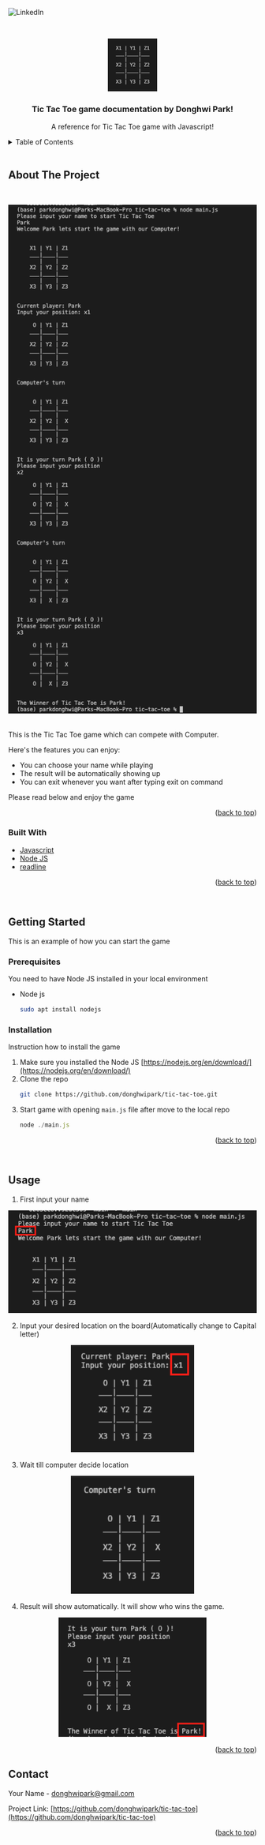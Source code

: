 <div id="top"></div>

![LinkedIn][linkedin-shield]

<!-- PROJECT LOGO -->
<br />
<div align="center">
  <p align="center">
    <img width="100" src="./images/tictactoe.png">
  </p>

  <h3 align="center">Tic Tac Toe game documentation by Donghwi Park!</h3>

  <p align="center">
    A reference for Tic Tac Toe game with Javascript!
    <br />
  </p>
</div>

<!-- TABLE OF CONTENTS -->
<details>
  <br />
  <summary>Table of Contents</summary>
  <br />
  <ol>
    <li>
      <a href="#about-the-project">About The Project</a>
      <ul>
        <li><a href="#built-with">Built With</a></li>
      </ul>
    </li>
    <li>
      <a href="#getting-started">Getting Started</a>
      <ul>
        <li><a href="#prerequisites">Prerequisites</a></li>
        <li><a href="#installation">Installation</a></li>
      </ul>
    </li>
    <li><a href="#usage">Usage</a></li>
    <li><a href="#acknowledgments">Acknowledgments</a></li>
  </ol>
</details>
    <br />

<!-- ABOUT THE PROJECT -->

## About The Project

<br />
<p align="center">
  <img width="600" src="./images/screenshot.png">
</p>
<br />
This is the Tic Tac Toe game which can compete with Computer.

Here's the features you can enjoy:

- You can choose your name while playing
- The result will be automatically showing up
- You can exit whenever you want after typing exit on command

Please read below and enjoy the game

<p align="right">(<a href="#top">back to top</a>)</p>

### Built With

- [Javascript](https://www.javascript.com/)
- [Node JS](https://nodejs.org/en/)
- [readline](https://nodejs.org/api/readline.html)

<p align="right">(<a href="#top">back to top</a>)</p>
    <br />

<!-- GETTING STARTED -->

## Getting Started

This is an example of how you can start the game

### Prerequisites

You need to have Node JS installed in your local environment

- Node js
  ```sh
  sudo apt install nodejs
  ```

### Installation

Instruction how to install the game

1. Make sure you installed the Node JS [https://nodejs.org/en/download/](https://nodejs.org/en/download/)
2. Clone the repo
   ```sh
   git clone https://github.com/donghwipark/tic-tac-toe.git
   ```
3. Start game with opening `main.js` file after move to the local repo
   ```js
   node ./main.js
   ```

<p align="right">(<a href="#top">back to top</a>)</p>
    <br />

<!-- USAGE EXAMPLES -->

## Usage

1. First input your name
<p align="center">
  <img width="600" src="./images/input-name.png">
</p>

2. Input your desired location on the board(Automatically change to Capital letter)
<p align="center">
  <img width="250" src="./images/input-location.png">
</p>

3. Wait till computer decide location
<p align="center">
  <img width="250" src="./images/computer-location.png">
</p>

4. Result will show automatically. It will show who wins the game.
<p align="center">
  <img width="300" src="./images/result.png">
</p>

<p align="right">(<a href="#top">back to top</a>)</p>

<!-- CONTACT -->

## Contact

Your Name - donghwipark@gmail.com

Project Link: [https://github.com/donghwipark/tic-tac-toe](https://github.com/donghwipark/tic-tac-toe)

<p align="right">(<a href="#top">back to top</a>)</p>

<!-- MARKDOWN LINKS & IMAGES -->
<!-- https://www.markdownguide.org/basic-syntax/#reference-style-links -->

[linkedin-shield]: https://img.shields.io/badge/-LinkedIn-black.svg?style=for-the-badge&logo=linkedin&colorB=555
[linkedin-url]: https://www.linkedin.com/in/donghwipark/
[product-screenshot]: images/screenshot.png
